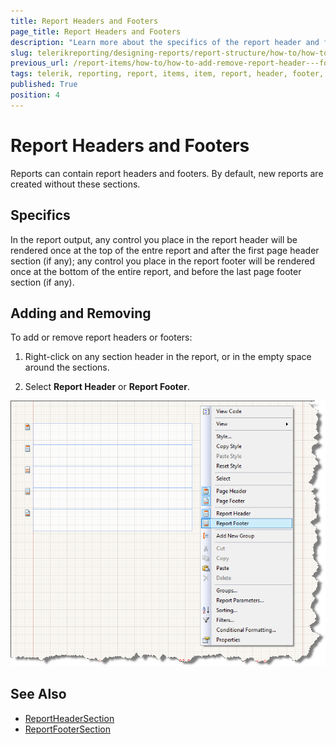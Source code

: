 ```yaml
---
title: Report Headers and Footers
page_title: Report Headers and Footers
description: "Learn more about the specifics of the report header and footer sections and add or remove them when working with Telerik Reporting."
slug: telerikreporting/designing-reports/report-structure/how-to/how-to-add-remove-report-header---footer-sections
previous_url: /report-items/how-to/how-to-add-remove-report-header---footer-sections, /designing-reports-creating-report-headers-and-footers
tags: telerik, reporting, report, items, item, report, header, footer, section
published: True
position: 4
---
```


# Report Headers and Footers

Reports can contain report headers and footers. By default, new reports are created without these sections.

## Specifics 

In the report output, any control you place in the report header will be rendered once at the top of the entre report and after the first page header section (if any); any control you place in the report footer will be rendered once at the bottom of the entire report, and before the last page footer section (if any).

## Adding and Removing 

To add or remove report headers or footers:

1. Right-click on any section header in the report, or in the empty space around the sections.

1. Select __Report Header__ or __Report Footer__.  

  ![](images/ReportDesign006.png)


## See Also

* [ReportHeaderSection](/reporting/api/Telerik.Reporting.ReportHeaderSection)
* [ReportFooterSection](/reporting/api/Telerik.Reporting.ReportFooterSection)
